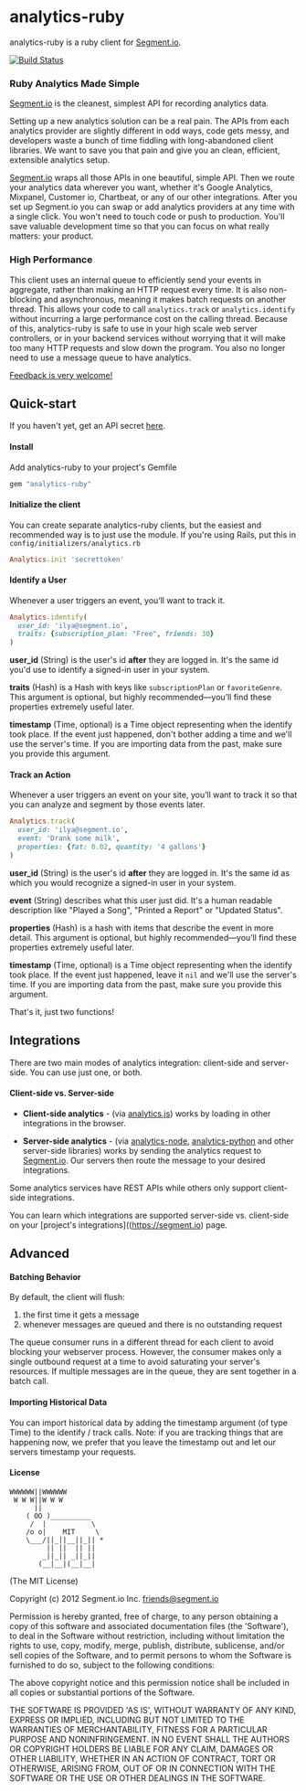 analytics-ruby
==============

analytics-ruby is a ruby client for [Segment.io](https://segment.io).

[![Build Status](https://travis-ci.org/segmentio/analytics-ruby.png?branch=master)](https://travis-ci.org/segmentio/analytics-ruby)

### Ruby Analytics Made Simple

[Segment.io](https://segment.io) is the cleanest, simplest API for recording analytics data.

Setting up a new analytics solution can be a real pain. The APIs from each analytics provider are slightly different in odd ways, code gets messy, and developers waste a bunch of time fiddling with long-abandoned client libraries. We want to save you that pain and give you an clean, efficient, extensible analytics setup.

[Segment.io](https://segment.io) wraps all those APIs in one beautiful, simple API. Then we route your analytics data wherever you want, whether it's Google Analytics, Mixpanel, Customer io, Chartbeat, or any of our other integrations. After you set up Segment.io you can swap or add analytics providers at any time with a single click. You won't need to touch code or push to production. You'll save valuable development time so that you can focus on what really matters: your product.

### High Performance

This client uses an internal queue to efficiently send your events in aggregate, rather than making an HTTP
request every time. It is also non-blocking and asynchronous, meaning it makes batch requests on another thread. This allows your code to call `analytics.track` or `analytics.identify` without incurring a large performance cost on the calling thread. Because of this, analytics-ruby is safe to use in your high scale web server controllers, or in your backend services
without worrying that it will make too many HTTP requests and slow down the program. You also no longer need to use a message queue to have analytics.

[Feedback is very welcome!](mailto:friends@segment.io)

## Quick-start

If you haven't yet, get an API secret [here](https://segment.io).

#### Install

Add analytics-ruby to your project's Gemfile
```ruby
gem "analytics-ruby"
```

#### Initialize the client

You can create separate analytics-ruby clients, but the easiest and recommended way is 
to just use the module. If you're using Rails, put this in `config/initializers/analytics.rb`

```ruby
Analytics.init 'secrettoken'
```

#### Identify a User

Whenever a user triggers an event, you’ll want to track it.

```ruby
Analytics.identify(
  user_id: 'ilya@segment.io', 
  traits: {subscription_plan: "Free", friends: 30}
)
```

**user_id** (String) is the user's id **after** they are logged in. It's the same id you'd use to identify a signed-in user in your system. 

**traits** (Hash) is a Hash with keys like `subscriptionPlan` or `favoriteGenre`. This argument is optional, but highly recommended—you’ll find these properties extremely useful later.

**timestamp** (Time, optional) is a Time object representing when the identify took place. If the event just happened, don't bother adding a time and we'll use the server's time. If you are importing data from the past, make sure you provide this argument.

#### Track an Action

Whenever a user triggers an event on your site, you’ll want to track it so that you can analyze and segment by those events later.

```ruby
Analytics.track(
  user_id: 'ilya@segment.io', 
  event: 'Drank some milk', 
  properties: {fat: 0.02, quantity: '4 gallons'}
)
```

**user_id** (String) is the user's id **after** they are logged in. It's the same id as which you would recognize a signed-in user in your system.

**event** (String) describes what this user just did. It's a human readable description like "Played a Song", "Printed a Report" or "Updated Status".

**properties** (Hash) is a hash with items that describe the event in more detail. This argument is optional, but highly recommended—you’ll find these properties extremely useful later.

**timestamp** (Time, optional) is a Time object representing when the identify took place. If the event just happened, leave it `nil` and we'll use the server's time. If you are importing data from the past, make sure you provide this argument.

That's it, just two functions!

## Integrations

There are two main modes of analytics integration: client-side and server-side. You can use just one, or both.

#### Client-side vs. Server-side

* **Client-side analytics** - (via [analytics.js](https://github.com/segmentio/analytics.js)) works by loading in other integrations
in the browser.

* **Server-side analytics** - (via [analytics-node](https://github.com/segmentio/analytics-node), [analytics-python](https://github.com/segmentio/analytics-python) and other server-side libraries) works
by sending the analytics request to [Segment.io](https://segment.io). Our servers then route the message to your desired integrations.

Some analytics services have REST APIs while others only support client-side integrations.

You can learn which integrations are supported server-side vs. client-side on your [project's integrations]((https://segment.io) page.

## Advanced

#### Batching Behavior

By default, the client will flush:

1. the first time it gets a message
1. whenever messages are queued and there is no outstanding request

The queue consumer runs in a different thread for each client to avoid blocking your webserver process. However, the consumer makes only a single outbound request at a time to avoid saturating your server's resources. If multiple messages are in the queue, they are sent together in a batch call.

#### Importing Historical Data

You can import historical data by adding the timestamp argument (of type
Time) to the identify / track calls. Note: if you are tracking
things that are happening now, we prefer that you leave the timestamp out and
let our servers timestamp your requests.

#### License

```
WWWWWW||WWWWWW
 W W W||W W W
      ||
    ( OO )__________
     /  |           \
    /o o|    MIT     \
    \___/||_||__||_|| *
         || ||  || ||
        _||_|| _||_||
       (__|__|(__|__|
```

(The MIT License)

Copyright (c) 2012 Segment.io Inc. <friends@segment.io>

Permission is hereby granted, free of charge, to any person obtaining a copy of this software and associated documentation files (the 'Software'), to deal in the Software without restriction, including without limitation the rights to use, copy, modify, merge, publish, distribute, sublicense, and/or sell copies of the Software, and to permit persons to whom the Software is furnished to do so, subject to the following conditions:

The above copyright notice and this permission notice shall be included in all copies or substantial portions of the Software.

THE SOFTWARE IS PROVIDED 'AS IS', WITHOUT WARRANTY OF ANY KIND, EXPRESS OR IMPLIED, INCLUDING BUT NOT LIMITED TO THE WARRANTIES OF MERCHANTABILITY, FITNESS FOR A PARTICULAR PURPOSE AND NONINFRINGEMENT. IN NO EVENT SHALL THE AUTHORS OR COPYRIGHT HOLDERS BE LIABLE FOR ANY CLAIM, DAMAGES OR OTHER LIABILITY, WHETHER IN AN ACTION OF CONTRACT, TORT OR OTHERWISE, ARISING FROM, OUT OF OR IN CONNECTION WITH THE SOFTWARE OR THE USE OR OTHER DEALINGS IN THE SOFTWARE.